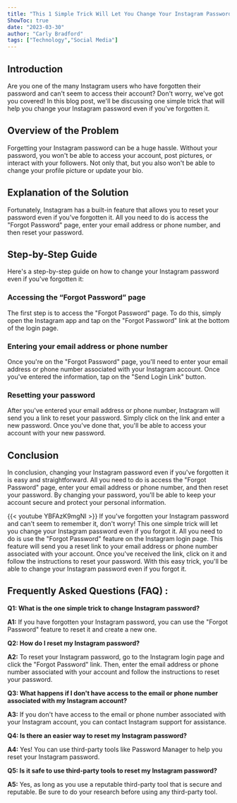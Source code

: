 ```yaml
---
title: "This 1 Simple Trick Will Let You Change Your Instagram Password Even If You Forgot It!"
ShowToc: true 
date: "2023-03-30"
author: "Carly Bradford" 
tags: ["Technology","Social Media"]
---
```

## Introduction

Are you one of the many Instagram users who have forgotten their password and can't seem to access their account? Don't worry, we've got you covered! In this blog post, we'll be discussing one simple trick that will help you change your Instagram password even if you've forgotten it. 

## Overview of the Problem

Forgetting your Instagram password can be a huge hassle. Without your password, you won't be able to access your account, post pictures, or interact with your followers. Not only that, but you also won't be able to change your profile picture or update your bio. 

## Explanation of the Solution

Fortunately, Instagram has a built-in feature that allows you to reset your password even if you've forgotten it. All you need to do is access the "Forgot Password" page, enter your email address or phone number, and then reset your password. 

## Step-by-Step Guide

Here's a step-by-step guide on how to change your Instagram password even if you've forgotten it: 

### Accessing the “Forgot Password” page

The first step is to access the "Forgot Password" page. To do this, simply open the Instagram app and tap on the "Forgot Password" link at the bottom of the login page. 

### Entering your email address or phone number

Once you're on the "Forgot Password" page, you'll need to enter your email address or phone number associated with your Instagram account. Once you've entered the information, tap on the "Send Login Link" button. 

### Resetting your password

After you've entered your email address or phone number, Instagram will send you a link to reset your password. Simply click on the link and enter a new password. Once you've done that, you'll be able to access your account with your new password. 

## Conclusion

In conclusion, changing your Instagram password even if you've forgotten it is easy and straightforward. All you need to do is access the "Forgot Password" page, enter your email address or phone number, and then reset your password. By changing your password, you'll be able to keep your account secure and protect your personal information.

{{< youtube YBFAzK9mgNI >}} 
If you've forgotten your Instagram password and can't seem to remember it, don't worry! This one simple trick will let you change your Instagram password even if you forgot it. All you need to do is use the "Forgot Password" feature on the Instagram login page. This feature will send you a reset link to your email address or phone number associated with your account. Once you've received the link, click on it and follow the instructions to reset your password. With this easy trick, you'll be able to change your Instagram password even if you forgot it.

## Frequently Asked Questions (FAQ) :
**Q1: What is the one simple trick to change Instagram password?**

**A1:** If you have forgotten your Instagram password, you can use the "Forgot Password" feature to reset it and create a new one.

**Q2: How do I reset my Instagram password?**

**A2:** To reset your Instagram password, go to the Instagram login page and click the "Forgot Password" link. Then, enter the email address or phone number associated with your account and follow the instructions to reset your password.

**Q3: What happens if I don't have access to the email or phone number associated with my Instagram account?**

**A3:** If you don't have access to the email or phone number associated with your Instagram account, you can contact Instagram support for assistance.

**Q4: Is there an easier way to reset my Instagram password?**

**A4:** Yes! You can use third-party tools like Password Manager to help you reset your Instagram password.

**Q5: Is it safe to use third-party tools to reset my Instagram password?**

**A5:** Yes, as long as you use a reputable third-party tool that is secure and reputable. Be sure to do your research before using any third-party tool.


